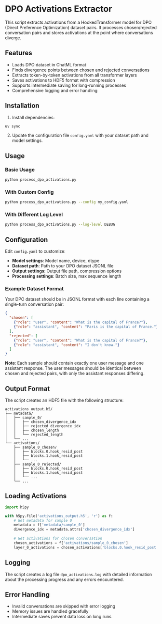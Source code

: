 # DPO Activations Extractor

This script extracts activations from a HookedTransformer model for DPO (Direct Preference Optimization) dataset pairs. It processes chosen/rejected conversation pairs and stores activations at the point where conversations diverge.

## Features

- Loads DPO dataset in ChatML format
- Finds divergence points between chosen and rejected conversations
- Extracts token-by-token activations from all transformer layers
- Saves activations to HDF5 format with compression
- Supports intermediate saving for long-running processes
- Comprehensive logging and error handling

## Installation

1. Install dependencies:
```bash
uv sync
```

2. Update the configuration file `config.yaml` with your dataset path and model settings.

## Usage

### Basic Usage
```bash
python process_dpo_activations.py
```

### With Custom Config
```bash
python process_dpo_activations.py --config my_config.yaml
```

### With Different Log Level
```bash
python process_dpo_activations.py --log-level DEBUG
```

## Configuration

Edit `config.yaml` to customize:

- **Model settings**: Model name, device, dtype
- **Dataset path**: Path to your DPO dataset JSONL file
- **Output settings**: Output file path, compression options
- **Processing settings**: Batch size, max sequence length

### Example Dataset Format

Your DPO dataset should be in JSONL format with each line containing a single-turn conversation pair:
```json
{
  "chosen": [
    {"role": "user", "content": "What is the capital of France?"}, 
    {"role": "assistant", "content": "Paris is the capital of France."}
  ], 
  "rejected": [
    {"role": "user", "content": "What is the capital of France?"}, 
    {"role": "assistant", "content": "I don't know."}
  ]
}
```

**Note**: Each sample should contain exactly one user message and one assistant response. The user messages should be identical between chosen and rejected pairs, with only the assistant responses differing.

## Output Format

The script creates an HDF5 file with the following structure:

```
activations_output.h5/
├── metadata/
│   ├── sample_0/
│   │   ├── chosen_divergence_idx
│   │   ├── rejected_divergence_idx
│   │   ├── chosen_length
│   │   └── rejected_length
│   └── ...
└── activations/
    ├── sample_0_chosen/
    │   ├── blocks.0.hook_resid_post
    │   ├── blocks.1.hook_resid_post
    │   └── ...
    ├── sample_0_rejected/
    │   ├── blocks.0.hook_resid_post
    │   ├── blocks.1.hook_resid_post
    │   └── ...
    └── ...
```

## Loading Activations

```python
import h5py

with h5py.File('activations_output.h5', 'r') as f:
    # Get metadata for sample 0
    metadata = f['metadata/sample_0']
    divergence_idx = metadata.attrs['chosen_divergence_idx']
    
    # Get activations for chosen conversation
    chosen_activations = f['activations/sample_0_chosen']
    layer_0_activations = chosen_activations['blocks.0.hook_resid_post'][:]
```

## Logging

The script creates a log file `dpo_activations.log` with detailed information about the processing progress and any errors encountered.

## Error Handling

- Invalid conversations are skipped with error logging
- Memory issues are handled gracefully
- Intermediate saves prevent data loss on long runs